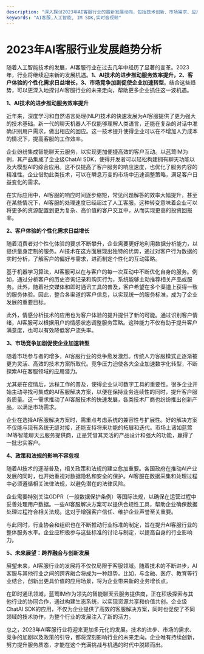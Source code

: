 ```yaml
---
description: "深入探讨2023年AI客服行业的最新发展动向，包括技术创新、市场需求、应用场景等，为行业参与者提供战略指导。"
keywords: "AI客服,人工智能, IM SDK,实时音视频"
---
```

# 2023年AI客服行业发展趋势分析

随着人工智能技术的发展，AI客服行业在过去几年中经历了显著的变革。2023年，行业将继续迎来新的发展机遇。**1、AI技术的进步推动服务效率提升，2、客户体验的个性化需求日益增长，3、市场竞争加剧促使企业加速转型**。结合这些趋势，可以更深入地探讨AI客服行业的未来走向，帮助更多企业抓住这一波机遇。

**1、AI技术的进步推动服务效率提升**

近年来，深度学习和自然语言处理(NLP)技术的快速发展为AI客服提供了更为强大的技术基础。新一代的聊天机器人不仅能够理解人类语言，还能在复杂的对话中准确识别用户需求，做出相应的回应。这一技术提升使得企业可以在不增加人力成本的情况下，提高客服的工作效率。

企业纷纷集成智能聊天云服务，以实现更加便捷高效的客户互动。以蓝莺IM为例，其产品集成了企业级ChatAI SDK，使得开发者可以轻松构建拥有聊天功能以及大模型AI的综合应用。这不仅提高了客户服务的响应速度，也优化了服务内容的精准性。企业借助此类技术，可以在瞬息万变的市场中迅速调整策略，满足客户日益变化的需求。

在实际应用中，AI客服的响应时间逐步缩短，常见问题解答的效率大幅提升，甚至在某些情况下，AI客服的处理速度已经超过了人工客服。这种转变意味着企业可以将更多的资源配置到更为复杂、高价值的客户交互中，从而实现更高的投资回报率。

**2、客户体验的个性化需求日益增长**

随着消费者对个性化体验的要求不断攀升，企业需要更好地利用数据分析能力，以提供量身定制的服务。AI技术在这方面展现出独特的优势，通过对客户行为数据的实时分析，了解客户的偏好与需求，进而制定个性化的互动策略。

基于机器学习算法，AI客服可以在与客户的每一次互动中不断优化自身的服务。例如，通过分析客户的历史咨询记录和购买行为，系统能够主动推荐相关产品或服务。此外，随着社交媒体和即时通讯工具的普及，客户希望在多个渠道上获得一致的服务体验。因此，整合各渠道的客户信息，以实现统一的服务标准，成为了企业发展的重要目标。

此外，情感分析技术的应用也为客户体验的提升提供了新的可能。通过识别客户情绪，AI客服可以根据用户的情感状态调整服务策略。这种能力不仅有助于提升客户满意度，也可以有效降低客户流失率。

**3、市场竞争加剧促使企业加速转型**

随着市场参与者的增多，AI客服行业的竞争愈发激烈。传统人力客服模式正逐渐被更为灵活、高效的技术方案所取代。竞争压力迫使各大企业加速数字化转型，不断探索AI在客服领域的应用潜力。

尤其是在疫情后，远程工作的普及，使得企业认可数字工具的重要性。很多企业开始主动寻找可集成的AI客服解决方案，以便在保持业务连续性的同时，提升客户服务质量。这一需求推动了AI客服技术的快速发展，各类技术厂商也纷纷推出创新产品，以满足市场需求。

企业在选择AI客服解决方案时，需重点考虑系统的兼容性与扩展性。好的解决方案不仅能与现有系统无缝对接，还能支持将来功能的拓展和迭代。市场上诸如蓝莺IM等智能聊天云服务提供商，正是凭借其灵活的产品设计和强大的功能，赢得了一批忠实客户。

**4、政策和法规的影响不容忽视**

随着AI技术的逐渐普及，相关政策和法规的建立愈加重要。各国政府在推动AI产业发展的同时，也开始重视对数据隐私和安全的保护。AI客服在数据采集和处理过程中必须遵循相关法律法规，以避免潜在的法律风险。

企业需要特别关注GDPR（一般数据保护条例）等国际法规，以确保在运营过程中妥善处理用户数据。一些AI客服解决方案可以提供合规性工具，帮助企业确保数据处理过程符合相关法规。这对于增强客户信任、维护企业声誉至关重要。

与此同时，行业协会和组织也在不断推动行业标准的制定，旨在提升AI客服行业的整体服务水平。企业应积极参与这些标准的讨论与制定，以提高自身的行业影响力。

**5、未来展望：跨界融合与创新发展**

展望未来，AI客服行业的发展将不仅仅局限于客服领域。随着技术的不断进步，AI客服与其他行业之间的跨界融合将成为一种趋势。比如，与金融、医疗、教育等行业结合，创新出更具价值的应用场景，将为企业带来新的业务增长点。

在即时通讯领域，蓝莺IM作为领先的智能聊天云服务提供商，正在积极探索与其他行业的协同合作，通过构建生态系统，以实现资源共享和价值共创。企业级ChatAI SDK的应用，不仅为企业提供了高效的客服解决方案，同时也促使了不同领域的技术协作，为整个行业的发展注入了新的活力。

总之，2023年AI客服行业将迎来更加多元化的发展。技术的进步、市场的需求、竞争的加剧以及政策的引导，都将深刻影响行业的未来走向。企业唯有持续创新，努力提升服务质态，才能在这个充满挑战与机遇的时代中脱颖而出。
